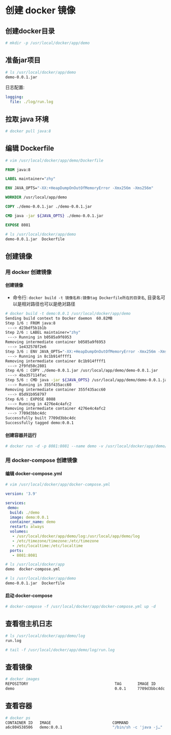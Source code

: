 # 创建 docker 镜像

## 创建docker目录

``` bash
# mkdir -p /usr/local/docker/app/demo
```

## 准备jar项目

``` bash
# ls /usr/local/docker/app/demo
demo-0.0.1.jar
```

日志配置:

```yml
logging:
  file: ./log/run.log
```

## 拉取 java 环境

``` bash
# docker pull java:8
```

## 编辑 Dockerfile

``` bash
# vim /usr/local/docker/app/demo/Dockerfile
```

```Dockerfile
FROM java:8

LABEL maintainer="zhy"

ENV JAVA_OPTS="-XX:+HeapDumpOnOutOfMemoryError -Xmx256m -Xms256m"

WORKDIR /usr/local/app/demo

COPY ./demo-0.0.1.jar ./demo-0.0.1.jar

CMD java -jar ${JAVA_OPTS} ./demo-0.0.1.jar

EXPOSE 8081
```

```bash
# ls /usr/local/docker/app/demo
demo-0.0.1.jar  Dockerfile
```

## 创建镜像

### 用 docker 创建镜像

#### 创建镜像

- 命令行: ```docker build -t 镜像名称:镜像tag Dockerfile所在的目录名```, 目录名可以是相对路径也可以是绝对路径

``` bash
# docker build -t demo:0.0.1 /usr/local/docker/app/demo
Sending build context to Docker daemon  60.82MB
Step 1/6 : FROM java:8
 ---> d23bdf5b1b1b
Step 2/6 : LABEL maintainer="zhy"
 ---> Running in b0585a9f6953
Removing intermediate container b0585a9f6953
 ---> 1e432578f2e6
Step 3/6 : ENV JAVA_OPTS="-XX:+HeapDumpOnOutOfMemoryError -Xmx256m -Xms256m"
 ---> Running in 8c1b914ffff1
Removing intermediate container 8c1b914ffff1
 ---> 2f9fd50c2801
Step 4/6 : COPY ./demo-0.0.1.jar /usr/local/app/demo/demo-0.0.1.jar
 ---> 4ba357114fac
Step 5/6 : CMD java -jar ${JAVA_OPTS} /usr/local/app/demo/demo-0.0.1.jar
 ---> Running in 355f435acc60
Removing intermediate container 355f435acc60
 ---> 05d91b958797
Step 6/6 : EXPOSE 8088
 ---> Running in 4276e4c4afc2
Removing intermediate container 4276e4c4afc2
 ---> 7709d3bbc4dc
Successfully built 7709d3bbc4dc
Successfully tagged demo:0.0.1
```

#### 创建容器并运行

``` bash
# docker run -d -p 8081:8081 --name demo -v /usr/local/docker/app/demo/log:/usr/local/app/demo/log demo:0.0.1
```

### 用 docker-compose 创建镜像

#### 编辑 docker-compose.yml

```bash
# vim /usr/local/docker/app/docker-compose.yml
```

```yml
version: '3.9'

services:
 demo:
  build: ./demo
  image: demo:0.0.1
  container_name: demo
  restart: always
  volumes:
   - /usr/local/docker/app/demo/log:/usr/local/app/demo/log
   - /etc/timezone/timezone:/etc/timezone
   - /etc/localtime:/etc/localtime
  ports:
   - 8081:8081
```

```bash
# ls /usr/local/docker/app
demo  docker-compose.yml

# ls /usr/local/docker/app/demo
demo-0.0.1.jar  Dockerfile
```

#### 启动 docker-compose

```bash
# docker-compose -f /usr/local/docker/app/docker-compose.yml up -d
```

## 查看宿主机日志

```bash
# ls /usr/local/docker/app/demo/log
run.log

# tail -f /usr/local/docker/app/demo/log/run.log 
```

## 查看镜像

``` bash
# docker images
REPOSITORY                                      TAG       IMAGE ID       CREATED         SIZE
demo                                            0.0.1     7709d3bbc4dc   2 minutes ago   704MB
```

## 查看容器

``` bash
# docker ps
CONTAINER ID   IMAGE                           COMMAND                  CREATED          STATUS          PORTS                                                                                            NAMES
a6c804538506   demo:0.0.1                      "/bin/sh -c 'java -j…"   20 seconds ago   Up 18 seconds   0.0.0.0:8081->8081/tcp, :::8081->8081/tcp                                                        demo
```
